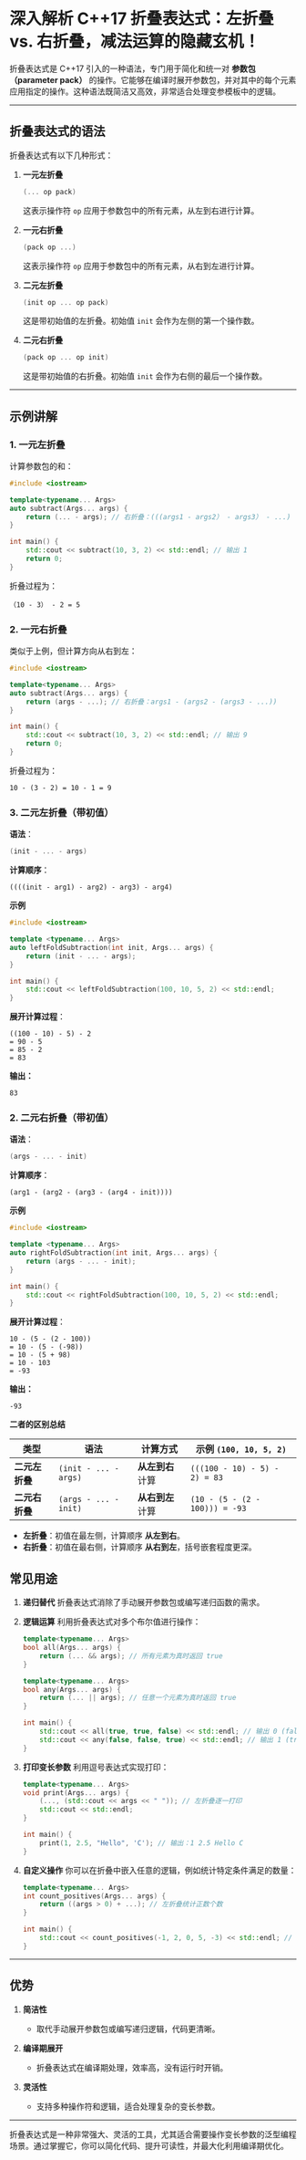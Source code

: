 # 深入解析 C++17 折叠表达式：左折叠 vs. 右折叠，减法运算的隐藏玄机！

折叠表达式是 C++17 引入的一种语法，专门用于简化和统一对 **参数包（parameter pack）** 的操作。它能够在编译时展开参数包，并对其中的每个元素应用指定的操作。这种语法既简洁又高效，非常适合处理变参模板中的逻辑。

---

## 折叠表达式的语法

折叠表达式有以下几种形式：

1. **一元左折叠**
   ```cpp
   (... op pack)
   ```
   这表示操作符 `op` 应用于参数包中的所有元素，从左到右进行计算。

2. **一元右折叠**
   ```cpp
   (pack op ...)
   ```
   这表示操作符 `op` 应用于参数包中的所有元素，从右到左进行计算。

3. **二元左折叠**
   ```cpp
   (init op ... op pack)
   ```
   这是带初始值的左折叠。初始值 `init` 会作为左侧的第一个操作数。

4. **二元右折叠**
   ```cpp
   (pack op ... op init)
   ```
   这是带初始值的右折叠。初始值 `init` 会作为右侧的最后一个操作数。

---

## 示例讲解

### 1. 一元左折叠

计算参数包的和：

```cpp
#include <iostream>

template<typename... Args>
auto subtract(Args... args) {
    return (... - args); // 右折叠：(((args1 - args2） - args3） - ...)
}

int main() {
    std::cout << subtract(10, 3, 2) << std::endl; // 输出 1
    return 0;
}
```

折叠过程为：

```
（10 - 3） - 2 = 5
```

### 2. 一元右折叠

类似于上例，但计算方向从右到左：

```cpp
#include <iostream>

template<typename... Args>
auto subtract(Args... args) {
    return (args - ...); // 右折叠：args1 - (args2 - (args3 - ...))
}

int main() {
    std::cout << subtract(10, 3, 2) << std::endl; // 输出 9
    return 0;
}
```

折叠过程为：
```
10 - (3 - 2) = 10 - 1 = 9
```


### 3. 二元左折叠（带初值）

**语法**：

```cpp
(init - ... - args)
```

**计算顺序**：

```
((((init - arg1) - arg2) - arg3) - arg4)
```

**示例**
```cpp
#include <iostream>

template <typename... Args>
auto leftFoldSubtraction(int init, Args... args) {
    return (init - ... - args);
}

int main() {
    std::cout << leftFoldSubtraction(100, 10, 5, 2) << std::endl;
}
```

**展开计算过程**：

```
((100 - 10) - 5) - 2
= 90 - 5
= 85 - 2
= 83
```

**输出：**

```
83
```


### **2. 二元右折叠（带初值）**

**语法**：
```cpp
(args - ... - init)
```

**计算顺序**：

```
(arg1 - (arg2 - (arg3 - (arg4 - init))))
```

**示例**
```cpp
#include <iostream>

template <typename... Args>
auto rightFoldSubtraction(int init, Args... args) {
    return (args - ... - init);
}

int main() {
    std::cout << rightFoldSubtraction(100, 10, 5, 2) << std::endl;
}
```

**展开计算过程**：

```
10 - (5 - (2 - 100))
= 10 - (5 - (-98))
= 10 - (5 + 98)
= 10 - 103
= -93
```

**输出：**
```
-93
```

**二者的区别总结**

| 类型 | 语法 | 计算方式 | 示例 `(100, 10, 5, 2)` |
|------|------|------|------------------|
| **二元左折叠** | `(init - ... - args)` | **从左到右** 计算 | `(((100 - 10) - 5) - 2) = 83` |
| **二元右折叠** | `(args - ... - init)` | **从右到左** 计算 | `(10 - (5 - (2 - 100))) = -93` |

- **左折叠**：初值在最左侧，计算顺序 **从左到右**。
- **右折叠**：初值在最右侧，计算顺序 **从右到左**，括号嵌套程度更深。

## 常见用途

1. **递归替代**
   折叠表达式消除了手动展开参数包或编写递归函数的需求。

2. **逻辑运算**
   利用折叠表达式对多个布尔值进行操作：
   ```cpp
   template<typename... Args>
   bool all(Args... args) {
       return (... && args); // 所有元素为真时返回 true
   }

   template<typename... Args>
   bool any(Args... args) {
       return (... || args); // 任意一个元素为真时返回 true
   }

   int main() {
       std::cout << all(true, true, false) << std::endl; // 输出 0 (false)
       std::cout << any(false, false, true) << std::endl; // 输出 1 (true)
   }
   ```

3. **打印变长参数**
   利用逗号表达式实现打印：
   ```cpp
   template<typename... Args>
   void print(Args... args) {
       (..., (std::cout << args << " ")); // 左折叠逐一打印
       std::cout << std::endl;
   }

   int main() {
       print(1, 2.5, "Hello", 'C'); // 输出：1 2.5 Hello C 
   }
   ```

4. **自定义操作**
   你可以在折叠中嵌入任意的逻辑，例如统计特定条件满足的数量：
   ```cpp
   template<typename... Args>
   int count_positives(Args... args) {
       return ((args > 0) + ...); // 左折叠统计正数个数
   }

   int main() {
       std::cout << count_positives(-1, 2, 0, 5, -3) << std::endl; // 输出 2
   }
   ```

---

## 优势

1. **简洁性**
   - 取代手动展开参数包或编写递归逻辑，代码更清晰。

2. **编译期展开**
   - 折叠表达式在编译期处理，效率高，没有运行时开销。

3. **灵活性**
   - 支持多种操作符和逻辑，适合处理复杂的变长参数。

---

折叠表达式是一种非常强大、灵活的工具，尤其适合需要操作变长参数的泛型编程场景。通过掌握它，你可以简化代码、提升可读性，并最大化利用编译期优化。